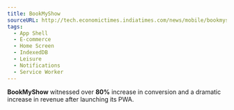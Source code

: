 ```yaml
---
title: BookMyShow
sourceURL: http://tech.economictimes.indiatimes.com/news/mobile/bookmyshow-revamps-its-mobile-site-as-a-progressive-web-app/58926776
tags:
  - App Shell
  - E-commerce
  - Home Screen
  - IndexedDB
  - Leisure
  - Notifications
  - Service Worker
---
```


**BookMyShow** witnessed over **80%** increase in conversion and a dramatic increase in revenue after launching its PWA.
